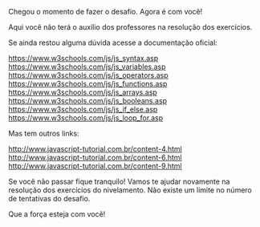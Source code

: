 Chegou o momento de fazer o desafio. Agora é com você!

Aqui você não terá o auxílio dos professores na resolução dos exercícios.

Se ainda restou alguma dúvida acesse a documentação oficial:

https://www.w3schools.com/js/js_syntax.asp<br/>
https://www.w3schools.com/js/js_variables.asp<br/>
https://www.w3schools.com/js/js_operators.asp<br/>
https://www.w3schools.com/js/js_functions.asp<br/>
https://www.w3schools.com/js/js_arrays.asp<br/>
https://www.w3schools.com/js/js_booleans.asp<br/>
https://www.w3schools.com/js/js_if_else.asp<br/>
https://www.w3schools.com/js/js_loop_for.asp<br/>


Mas tem outros links:

http://www.javascript-tutorial.com.br/content-4.html<br/>
http://www.javascript-tutorial.com.br/content-6.html<br/>
http://www.javascript-tutorial.com.br/content-9.html<br/>


Se você não passar fique tranquilo! Vamos te ajudar novamente na resolução dos exercícios do nivelamento. Não existe um limite no número de tentativas do desafio.

Que a força esteja com você!
